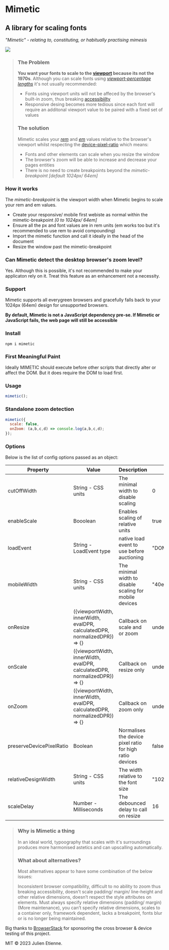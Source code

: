 # Mimetic
## A library for scaling fonts
_"Mimetic" - relating to, constituting, or habitually practising mimesis_

<img src="https://user-images.githubusercontent.com/7676299/236578193-a523cc8c-7187-45bf-8ef4-c6ef9c295eb8.gif">

> ### The Problem
> **You want your fonts to scale to the [viewport](https://developer.mozilla.org/en-US/docs/Web/CSS/Viewport_concepts#what_is_a_viewport) because its not the 1970s**. Although you can scale fonts using _[viewport-percentage lengths](https://www.w3.org/TR/css-values-3/#viewport-relative-lengths)_ it's not usually recommended:
> - Fonts using viewport units will not be affeced by the browser's built-in zoom, thus breaking [accessibiilty](https://developer.mozilla.org/en-US/docs/Learn/Accessibility/What_is_accessibility)
> - Responsive desing becomes more tedious since each font will require an additonal viewport value to be paired with a fixed set of values
>
> ### The solution
> Mimetic scales your _[rem](https://developer.mozilla.org/en-US/docs/Learn/CSS/Building_blocks/Values_and_units#relative_length_units)_ and _[em](https://developer.mozilla.org/en-US/docs/Learn/CSS/Building_blocks/Values_and_units#relative_length_units)_ values relative to the browser's viewport whilst respecting the [device-pixel-ratio](https://developer.mozilla.org/en-US/docs/Web/API/Window/devicePixelRatio)
> which means: 
> - Fonts and other elements can scale when you resize the window
> - The browser's zoom will be able to increase and decrease your pages entities
> - There is no need to create breakpoints beyond the _mimetic-breakpoint_ _[default 1024px/ 64em]_

### How it works
The _mimetic-breakpoint_ is the viewport width when Mimetic begins to scale your rem and em values.
- Create your responsive/ mobile first webiste as normal within the mimetic-breakpoint _[0 to 1024px/ 64em]_
- Ensure all the px and font values are in rem units (em works too but it's recommended to use rem to avoid compounding)
- Import the mimetic function and call it ideally in the head of the document
- Resize the window past the mimetic-breakpoint

### Can Mimetic detect the desktop browser's zoom level?
Yes. Although this is possible, it's not recommended to make your applicaton rely on it. Treat this feature as an enhancement not a necessity.


### Support
Mimetic supports all everygreen browsers and gracefully falls back to your 1024px (64em) design for unsupported browsers.

**By default, Mimetic is not a JavaScript dependency pre-se. If Mimetic or JavaScript fails, the web page will still be accessible**

### Install
`npm i mimetic` 

### First Meaningful Paint
Ideally MIMETIC should execute before other scripts that directly alter or affect the DOM.
But it does require the DOM to load first.

### Usage
```javascript
mimetic();
```
### Standalone zoom detection
```javascript
mimetic({
  scale: false,
  onZoom: (a,b,c,d) => console.log(a,b,c,d);
});
```

### Options
Below is the list of config options passed as an object:

| Property  | Value  | Description | Default |  
|---|---|---|---|
| cutOffWidth | String - CSS units  | The minimal width to disable scaling | 0 |    
| enableScale | Booolean  | Enables scaling of relative units | true |  
| loadEvent | String - LoadEvent type  | native load event to use before auctioning | "DOMContentLoaded" | 
| mobileWidth | String - CSS units | The minimal width to disable scaling for mobile devices  | "40em" |
| onResize | ({viewportWidth, innerWidth, evalDPR, calculatedDPR, normalizedDPR}) => {} | Callback on scale and or zoom | undefined |   
| onScale | ({viewportWidth, innerWidth, evalDPR, calculatedDPR, normalizedDPR}) => {} | Callback on resize only | undefined |  
| onZoom | ({viewportWidth, innerWidth, evalDPR, calculatedDPR, normalizedDPR}) => {} | Callback on zoom only | undefined |
| preserveDevicePixelRatio | Boolean | Normalises the device pixel ratio for high ratio devices | false |
| relativeDesignWidth | String - CSS units  | The width relative to the font size | "1024px" |
| scaleDelay | Number - Milliseconds | The debounced delay to call on resize | 16  |


> ### Why is Mimetic a thing
> In an ideal world, typoography that scales with it's surroundings produces more harmonised astetics and can upscalling automatically.
>
> ### What about alternatives?
> Most alternatives appear to have some combination of the below issues:
>
> Inconsistent browser compatibility, difficult to no ability to zoom thus breaking accessibility, doesn't scale padding/ margin/ line-height and other relative dimensions, doesn’t respect the style attributes on elements. Must always specify relative dimensions (padding/ margin)(More maintenance), you can’t specify relative dimensions, scales to a container only, framework dependent, lacks a breakpoint, fonts blur or is no longer being maintained.


Big thanks to [BrowserStack](https://www.browserstack.com) for sponsoring the cross browser & device testing of this project.

MIT © 2023 Julien Etienne.
